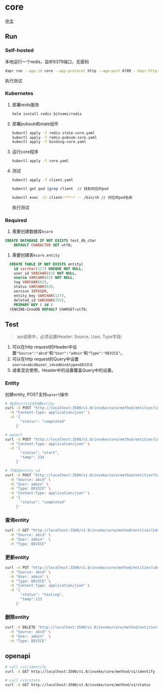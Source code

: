 # core

[中文](README_zh.md)


## Run

### Self-hosted
本地运行一个redis，监听6379端口，无密码  
```bash
dapr run --app-id core --app-protocol http --app-port 6789 --dapr-http-port 3500 --dapr-grpc-port 50001 --log-level debug  --components-path ./config go run . serve
```
执行测试

### Kubernetes
1. 部署reids服务

    ```bash
    helm install redis bitnami/redis
    ```
2. 部署pubsub和state组件 
    ```bash
    kubectl apply -f redis-state-core.yaml
    kubectl apply -f redis-pubsub-core.yaml
    kubectl apply -f binding-core.yaml
    ```
3. 运行core程序
    ```bash
    kubectl apply -f core.yaml
    ```
4. 测试  
    ```bash
    kubectl apply -f client.yaml

    kubectl get pod |grep client  // 找到对应的pod

    kubectl exec -it client-***-* -- /bin/sh // 对应的pod名称

    ```
    执行测试



### Required

1. 需要创建数据库`kcore`
```sql
CREATE DATABASE IF NOT EXISTS test_db_char 
	DEFAULT CHARACTER SET utf8;
```
1. 需要创建表`kcore.entity`
```sql
  CREATE TABLE IF NOT EXISTS entity(
    id varchar(127) UNIQUE NOT NULL,
    user_id VARCHAR(63) NOT NULL,
    source VARCHAR(63) NOT NULL,
    tag VARCHAR(63),
    status VARCHAR(63),
    version INTEGER,
    entity_key VARCHAR(127),
    deleted_id VARCHAR(255),
    PRIMARY KEY ( id )
  )ENGINE=InnoDB DEFAULT CHARSET=utf8;
```


## Test

> api调用中，必须设置Header: Source, User, Type字段:
1. 可以在http request的Header中设置`"Source":"abcd"`和`"User":"admin"`和`"Type":"DEVICE"`。
2. 可以在http request的Query中设置`source=abcd&user_id=admin&type=DEVICE`
3. 或者混合使用，Header中的设置覆盖Query中的设置。


### Entity

创建entity, POST支持`upsert`操作
```bash
# 指定entityId创建entity
curl -X POST "http://localhost:3500/v1.0/invoke/core/method/entities?id=test123&tag=test&source=abcd&user_id=admin&type=device" \
  -H "Content-Type: application/json" \
  -d '{
       "status": "completed"
     }'

# upsert
curl -X POST "http://localhost:3500/v1.0/invoke/core/method/entities?id=test123&tag=test&source=abcd&user_id=admin&type=device" \
  -H "Content-Type: application/json" \
  -d '{
       "status": "start",
       "temp": 234
     }'

# 不指定entity id
curl -X POST "http://localhost:3500/v1.0/invoke/core/method/entities?tag=test" \
  -H "Source: abcd" \
  -H "User: admin" \
  -H "Type: DEVICE" \
  -H "Content-Type: application/json" \
  -d '{
       "status": "completed"
     }'
```


### 查询entity
```bash
curl -X GET "http://localhost:3500/v1.0/invoke/core/method/entities?id=test123" \
  -H "Source: abcd" \
  -H "User: admin"  \
  -H "Type: DEVICE"
```


### 更新entity
```bash
curl -X PUT "http://localhost:3500/v1.0/invoke/core/method/entities?id=test123&tag=tomas" \
  -H "Source: abcd" \
  -H "User: admin" \
  -H "Type: DEVICE" \
  -H "Content-Type: application/json" \
  -d '{
       "status": "testing",
       "temp":123
     }'
```



### 删除entity
```bash
curl -X DELETE "http://localhost:3500/v1.0/invoke/core/method/entities?id=test123&tag=tomas" \
  -H "Source: abcd" \
  -H "User: admin"  \
  -H "Type: DEVICE" 
```


## openapi 

```bash
# call /v1/identify
curl -X GET http://localhost:3500/v1.0/invoke/core/method/v1/identify

# call /v1/state
curl -X GET http://localhost:3500/v1.0/invoke/core/method/v1/status
```
